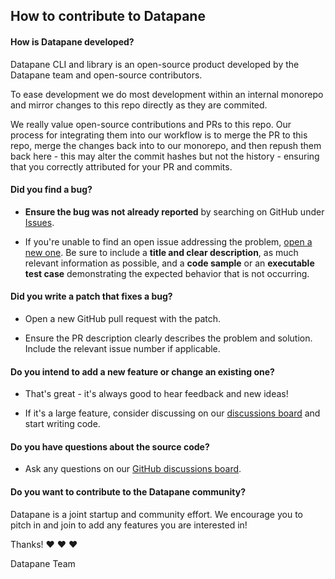 ## How to contribute to Datapane

#### **How is Datapane developed?**

Datapane CLI and library is an open-source product developed by the Datapane team and open-source contributors.

To ease development we do most development within an internal monorepo and mirror changes to this repo directly as they are commited.

We really value open-source contributions and PRs to this repo. Our process for integrating them into our workflow is to merge the PR to this repo,
merge the changes back into to our monorepo, and then repush them back here - this may alter the commit hashes but not the history - ensuring that you correctly attributed for your PR and commits.

#### **Did you find a bug?**

- **Ensure the bug was not already reported** by searching on GitHub under [Issues](https://github.com/datapane/datapane/issues).

- If you're unable to find an open issue addressing the problem, [open a new one](https://github.com/datapane/datapane/issues/new). Be sure to include a **title and clear description**, as much relevant information as possible, and a **code sample** or an **executable test case** demonstrating the expected behavior that is not occurring.

#### **Did you write a patch that fixes a bug?**

- Open a new GitHub pull request with the patch.

- Ensure the PR description clearly describes the problem and solution. Include the relevant issue number if applicable.

#### **Do you intend to add a new feature or change an existing one?**

- That's great - it's always good to hear feedback and new ideas!

- If it's a large feature, consider discussing on our [discussions board](https://github.com/datapane/datapane/discussions) and start writing code.

#### **Do you have questions about the source code?**

- Ask any questions on our [GitHub discussions board](https://github.com/datapane/datapane/discussions).

#### **Do you want to contribute to the Datapane community?**

Datapane is a joint startup and community effort. We encourage you to pitch in and join to add any features you are interested in!

Thanks! :heart: :heart: :heart:

Datapane Team
